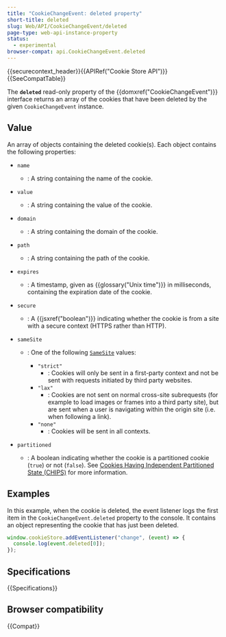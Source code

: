 ```yaml
---
title: "CookieChangeEvent: deleted property"
short-title: deleted
slug: Web/API/CookieChangeEvent/deleted
page-type: web-api-instance-property
status:
  - experimental
browser-compat: api.CookieChangeEvent.deleted
---
```


{{securecontext_header}}{{APIRef("Cookie Store API")}}{{SeeCompatTable}}

The **`deleted`** read-only property of the {{domxref("CookieChangeEvent")}} interface returns an array of the cookies that have been deleted by the given `CookieChangeEvent` instance.

## Value

An array of objects containing the deleted cookie(s). Each object contains the following properties:

- `name`
  - : A string containing the name of the cookie.
- `value`
  - : A string containing the value of the cookie.
- `domain`
  - : A string containing the domain of the cookie.
- `path`
  - : A string containing the path of the cookie.
- `expires`
  - : A timestamp, given as {{glossary("Unix time")}} in milliseconds, containing the expiration date of the cookie.
- `secure`
  - : A {{jsxref("boolean")}} indicating whether the cookie is from a site with a secure context (HTTPS rather than HTTP).
- `sameSite`

  - : One of the following [`SameSite`](/en-US/docs/Web/HTTP/Headers/Set-Cookie#samesitesamesite-value) values:

    - `"strict"`
      - : Cookies will only be sent in a first-party context and not be sent with requests initiated by third party websites.
    - `"lax"`
      - : Cookies are not sent on normal cross-site subrequests (for example to load images or frames into a third party site), but are sent when a user is navigating within the origin site (i.e. when following a link).
    - `"none"`
      - : Cookies will be sent in all contexts.

- `partitioned`
  - : A boolean indicating whether the cookie is a partitioned cookie (`true`) or not (`false`). See [Cookies Having Independent Partitioned State (CHIPS)](/en-US/docs/Web/Privacy/Partitioned_cookies) for more information.

## Examples

In this example, when the cookie is deleted, the event listener logs the first item in the `CookieChangeEvent.deleted` property to the console. It contains an object representing the cookie that has just been deleted.

```js
window.cookieStore.addEventListener("change", (event) => {
  console.log(event.deleted[0]);
});
```

## Specifications

{{Specifications}}

## Browser compatibility

{{Compat}}

